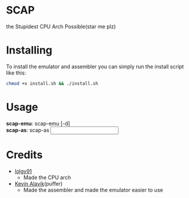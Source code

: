 # SCAP
the Stupidest CPU Arch Possible(star me plz)
# Installing
To install the emulator and assembler you can simply run the install script like this:
```bash
chmod +x install.sh && ./install.sh
```

# Usage
**scap-emu**: scap-emu [-d] <rom> </br>
**scap-as**: scap-as <input file>

# Credits
- [lolgy91](https://github.com/lolguy91)
    - Made the CPU arch
- [Kevin Alavik](https://github.com/kevinalavik)(puffer)
    - Made the assembler and made the emulator easier to use
